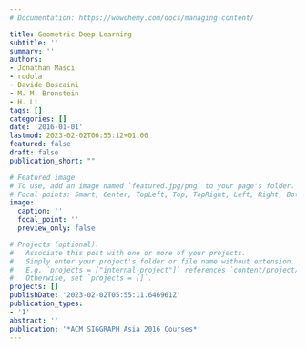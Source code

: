 ```yaml
---
# Documentation: https://wowchemy.com/docs/managing-content/

title: Geometric Deep Learning
subtitle: ''
summary: ''
authors:
- Jonathan Masci
- rodola
- Davide Boscaini
- M. M. Bronstein
- H. Li
tags: []
categories: []
date: '2016-01-01'
lastmod: 2023-02-02T06:55:12+01:00
featured: false
draft: false
publication_short: ""

# Featured image
# To use, add an image named `featured.jpg/png` to your page's folder.
# Focal points: Smart, Center, TopLeft, Top, TopRight, Left, Right, BottomLeft, Bottom, BottomRight.
image:
  caption: ''
  focal_point: ''
  preview_only: false

# Projects (optional).
#   Associate this post with one or more of your projects.
#   Simply enter your project's folder or file name without extension.
#   E.g. `projects = ["internal-project"]` references `content/project/deep-learning/index.md`.
#   Otherwise, set `projects = []`.
projects: []
publishDate: '2023-02-02T05:55:11.646961Z'
publication_types:
- '1'
abstract: ''
publication: '*ACM SIGGRAPH Asia 2016 Courses*'
---
```

